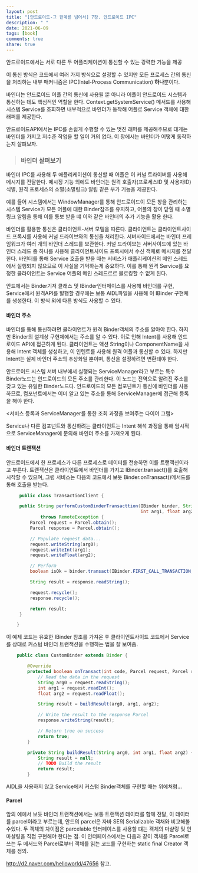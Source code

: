 ```yaml
---
layout: post
title: "[안드로이드-그 한계를 넘어서] 7장. 안드로이드 IPC"
description: " "
date: 2021-06-09
tags: [book]
comments: true
share: true
---
```


안드로이드에서는 서로 다른 두 어플리케이션이 통신할 수 있는 강력한 기능을 제공

이 통신 방식은 코드에서 여러 가지 방식으로 설정할 수 있지만 모든 프로세스 간의 통신을 처리하는 내부 매커니즘은 IPC(Intel-Process Communication)
**하나**뿐이다.

 바인더는 안드로이드 어플 간의 통신에 사용될 뿐 아니라 어플이 안드로이드 시스템과 통신하는 데도 핵심적인 역할을 한다. Context.getSystemService() 메서드를 사용해 시스템 Service를 조회하면 내부적으로 바인더가 동작해 어플로 Service 객체에 대한 래퍼를 제공한다.

  안드로이드API에서는 IPC를 손쉽게 수행할 수 있는 멋진 래퍼를 제공해주므로 대게는 바인더를 가지고 저수준 작업을 할 일이 거의 없다. 이 장에서는 바인더가 어떻게 동작하는지 살펴보자.

> ### 바인더 살펴보기

바인더 IPC를 사용해 두 애플리케이션이 통신할 때 어플은 이 커널 트라이버를 사용해 메시지를 전달한다. 메시징 기능 외에도 바인더는 원격 호출자(프로세스ID 및 사용자ID) 식별, 원격 프로세스의 소멸(소멸링크) 알림 같은 부가 기능을 제공한다.

예를 들어 시스템에서는 WindowManager를 통해 안드로이드이 모든 창을 관리하는 시스템 Service가 모든 어플에 대한 Binder참조를 유지하고, 어플의 창이 닫힐 때 소멸 링크 알림을 통해 이를 통보 받을 떄 이와 같은 바인더의 추가 기능을 활용 한다.

바인더를 활용한 통신은 클라이언트-서버 모델을 따른다. 클라이언트는 클라이언트사이드 프록시를 사용해 커널 드라이브와의 통신을 처리한다. 서버사이드에서는 바인더 프레임워크가 여러 개의 바인더 스레드를 보관한다. 커널 드라이브는 서버사이드에 있는 바인더 스레드 중 하나를 사용해 클라이언트사이드 프록시에서 수신 객체로 메시지를 전달한다. 바인더를 통해 Service 호출을 받을 때는 서비스가 애플리케이션의 메인 스레드에서 실행되지 않으므로 이 사실을 기억하는게 중요하다. 이를 통해 원격 Service를 요청한 클라이언트는 Service 어플의 메인 스레드르르 블로킹할 수 없게 된다.

 안드에서는 Binder기저 클래스 및 IBinder인터페이스를 사용해 바인더를 구현, Service에서 원격API를 발행할 경우에는 보통 AIDL파일을 사용해 이 IBinder 구현체를 생성한다. 이 방식 외에 다른 방식도 사용할 수 있다.

#### 바인더 주소

  바인더를 통해 통신하려면 클라이언트가 원격 Binder객체의 주소를 알아야 한다. 하지만 Binder의 설계상 구현체에서는 주소를 알 수 있다. 이로 인해 Intent를 사용해 안드로이드 API에 접근하게 된다. 클라이언트는 액션 String이나 ComponentName을 사용해 Intent 객체를 생성하고, 이 인텐트를 사용해 원격 어플과 통신할 수 있다. 하지만 Intent는 실제 바인더 주소의 추상화일 뿐이며, 통신을 설정하려면 변환돼야 한다.

  안드로이드 시스템 서버 내부에서 실행되는 ServiceManager라고 부르는 특수 Binder노드는 안드로이드의 모든 주소를 관리한다. 이 노드는 전역으로 알려진 주소를 갖고 있는 유일한 Binder노드다. 안드로이드의 모든 컴포넌트가 통신에 바인더를 사용하므로, 컴포넌트에서는 이미 알고 있는 주소를 통해 ServiceManager에 접근해 등록을 해야 한다.

  <서비스 등록과 ServiceManager를 통한 조회 과정을 보여주는 다이어 그램>

   Service나 다른 컴포넌트와 통신하려는 클라이언트는 Intent 해석 과정을 통해 암시적으로 ServiceManager에 문의해 바인더 주소를 가져오게 된다.

#### 바인더 트랜잭션

   안드로이드에서 한 프로세스가 다른 프로세스로 데이터를 전송하면 이를 트랜잭션이라고 부른다. 트랜잭션은 클라이언트에서 바인더를 가지고 IBinder.transact()를 호출해 시작할 수 있으며, 그럼 서비스는 다음의 코드에서 보듯 Binder.onTransact()메서드를 통해 호출을 받는다.

```java
     public class TransactionClient {

     public String performCustomBinderTransacttion(IBinder binder, String arg0,
                                                   int arg1, float arg2)
             throws RemoteException {
         Parcel request = Parcel.obtain();
         Parcel response = Parcel.obtain();

         // Populate request data...
         request.writeString(arg0);
         request.writeInt(arg1);
         request.writeFloat(arg2);

         // Perform
         boolean isOk = binder.transact(IBinder.FIRST_CALL_TRANSACTION, request, response, 0);

         String result = response.readString();

         request.recycle();
         response.recycle();

         return result;
     }

    }
```

이 예제 코드는 유효한 IBinder 참조를 가져온 후 클라이언트사이드 코드에서 Service를 상대로 커스텀 바인더 트랜잭션을 수행하는 법을 잘 보여줌.

```java
    public class CustomBinder extends Binder {

        @Override
        protected boolean onTransact(int code, Parcel request, Parcel response, int flags) throws RemoteException {
            // Read the data in the request
            String arg0 = request.readString();
            int arg1 = request.readInt();
            float arg2 = request.readFloat();

            String result = buildResult(arg0, arg1, arg2);

            // Write the result to the response Parcel
            response.writeString(result);

            // Return true on success
            return true;
        }

        private String buildResult(String arg0, int arg1, float arg2) {
            String result = null;
            // TODO Build the result
            return result;
        }
```

AIDL을 사용하지 않고 Service에서 커스텀 Binder객체를 구현할 때는 위에처럼...

#### Parcel
 앞의 예에서 보듯 바인더 트랜잭션에서는 보통 트랜잭션 데이터를 함께 전달, 이 데이터를 parcel이라고 부르는데, 안드의 parcel은 자바 SE의 Serializable 객채와 비교해볼 수있다. 두 객체의 차이점은 parcelable 인터페이스를 사용할 떄는 객체의 마샬링 및 언마샬링을 직접 구현해야 한다는 점. 이 인터페이스에서는 다음과 같이 객체를 Parcel로 쓰는 두 메서드와 Parcel로부터 객체를 읽는 코드를 구현하는 static final Creator 객체를 정의.

 http://d2.naver.com/helloworld/47656 참고.
